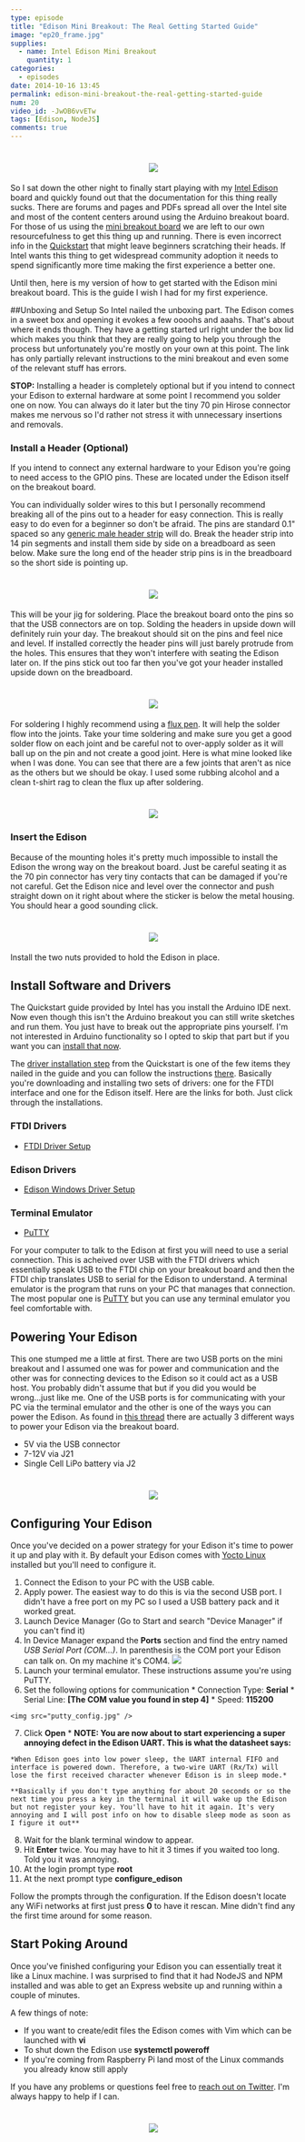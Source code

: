 ```yaml
---
type: episode
title: "Edison Mini Breakout: The Real Getting Started Guide"
image: "ep20_frame.jpg"
supplies:
  - name: Intel Edison Mini Breakout
    quantity: 1
categories:
  - episodes
date: 2014-10-16 13:45
permalink: edison-mini-breakout-the-real-getting-started-guide
num: 20
video_id: -JwOB6vvETw
tags: [Edison, NodeJS]
comments: true
---
```


<h1 style="text-align:center;"><img src="wide_edison_breakout.jpg" /></h1>

So I sat down the other night to finally start playing with my [Intel Edison][edison] board and quickly found out that the documentation for this thing really sucks. There are forums and pages and PDFs spread all over the Intel site and most of the content centers around using the Arduino breakout board. For those of us using the [mini breakout board][mini_board] we are left to our own resourcefulness to get this thing up and running. There is even incorrect info in the [Quickstart][quickstart] that might leave beginners scratching their heads. If Intel wants this thing to get widespread community adoption it needs to spend significantly more time making the first experience a better one. 

Until then, here is my version of how to get started with the Edison mini breakout board. This is the guide I wish I had for my first experience.

<!-- more -->

##Unboxing and Setup
So Intel nailed the unboxing part. The Edison comes in a sweet box and opening it evokes a few oooohs and aaahs. That's about where it ends though. They have a getting started url right under the box lid which makes you think that they are really going to help you through the process but unfortunately you're mostly on your own at this point. The link has only partially relevant instructions to the mini breakout and even some of the relevant stuff has errors.

**STOP:** Installing a header is completely optional but if you intend to connect your Edison to external hardware at some point I recommend you solder one on now. You can always do it later but the tiny 70 pin Hirose connector makes me nervous so I'd rather not stress it with unnecessary insertions and removals.

### Install a Header (Optional)
If you intend to connect any external hardware to your Edison you're going to need access to the GPIO pins. These are located under the Edison itself on the breakout board. 

You can individually solder wires to this but I personally recommend breaking all of the pins out to a header for easy connection. This is really easy to do even for a beginner so don't be afraid. The pins are standard 0.1" spaced so any [generic male header strip][header] will do. Break the header strip into 14 pin segments and install them side by side on a breadboard as seen below. Make sure the long end of the header strip pins is in the breadboard so the short side is pointing up.

<h1 style="text-align:center;"><img src="header_guide.jpg" /></h1>

This will be your jig for soldering. Place the breakout board onto the pins so that the USB connectors are on top. Solding the headers in upside down will definitely ruin your day. The breakout should sit on the pins and feel nice and level. If installed correctly the header pins will just barely protrude from the holes. This ensures that they won't interfere with seating the Edison later on. If the pins stick out too far then you've got your header installed upside down on the breadboard.

<h1 style="text-align:center;"><img src="header_pre_solder.jpg" /></h1>

For soldering I highly recommend using a [flux pen][flux_pen]. It will help the solder flow into the joints. Take your time soldering and make sure you get a good solder flow on each joint and be careful not to over-apply solder as it will ball up on the pin and not create a good joint. Here is what mine looked like when I was done. You can see that there are a few joints that aren't as nice as the others but we should be okay. I used some rubbing alcohol and a clean t-shirt rag to clean the flux up after soldering.

<h1 style="text-align:center;"><img src="header_post_solder.jpg" /></h1>

### Insert the Edison
Because of the mounting holes it's pretty much impossible to install the Edison the wrong way on the breakout board. Just be careful seating it as the 70 pin connector has very tiny contacts that can be damaged if you're not careful. Get the Edison nice and level over the connector and push straight down on it right about where the sticker is below the metal housing. You should hear a good sounding click.

<h1 style="text-align:center;"><img src="push_here.jpg" /></h1>

Install the two nuts provided to hold the Edison in place.

## Install Software and Drivers
The Quickstart guide provided by Intel has you install the Arduino IDE next. Now even though this isn't the Arduino breakout you can still write sketches and run them. You just have to break out the appropriate pins yourself. I'm not interested in Arduino functionality so I opted to skip that part but if you want you can [install that now][edison_downloads].

The [driver installation step][step3] from the Quickstart is one of the few items they nailed in the guide and you can follow the instructions [there][step3]. Basically you're downloading and installing two sets of drivers: one for the FTDI interface and one for the Edison itself. Here are the links for both. Just click through the installations.

### FTDI Drivers
  * [FTDI Driver Setup][ftdi_drivers]

### Edison Drivers
  * [Edison Windows Driver Setup][edison_drivers]

### Terminal Emulator
  * [PuTTY][putty]

For your computer to talk to the Edison at first you will need to use a serial connection. This is acheived over USB with the FTDI drivers which essentially speak USB to the FTDI chip on your breakout board and then the FTDI chip translates USB to serial for the Edison to understand. A terminal emulator is the program that runs on your PC that manages that connection. The most popular one is [PuTTY][putty] but you can use any terminal emulator you feel comfortable with.

## Powering Your Edison
This one stumped me a little at first. There are two USB ports on the mini breakout and I assumed one was for power and communication and the other was for connecting devices to the Edison so it could act as a USB host. You probably didn't assume that but if you did you would be wrong...just like me. One of the USB ports is for communicating with your PC via the terminal emulator and the other is one of the ways you can power the Edison. As found in [this thread][power] there are actually 3 different ways to power your Edison via the breakout board.

  * 5V via the USB connector
  * 7-12V via J21
  * Single Cell LiPo battery via J2

<h1 style="text-align:center;"><img src="power_options.jpg" /></h1>

## Configuring Your Edison
Once you've decided on a power strategy for your Edison it's time to power it up and play with it. By default your Edison comes with [Yocto Linux][yocto] installed but you'll need to configure it. 

  1. Connect the Edison to your PC with the USB cable.
  2. Apply power. The easiest way to do this is via the second USB port. I didn't have a free port on my PC so I used a USB battery pack and it worked great.
  3. Launch Device Manager (Go to Start and search "Device Manager" if you can't find it)
  4. In Device Manager expand the **Ports** section and find the entry named *USB Serial Port (COM...)*. In parenthesis is the COM port your Edison can talk on. On my machine it's COM4.
  	<img src="com_port.jpg" />
  5. Launch your terminal emulator. These instructions assume you're using PuTTY.
  6. Set the following options for communication
    * Connection Type: **Serial**
    * Serial Line: **[The COM value you found in step 4]**
    * Speed: **115200**
    
    <img src="putty_config.jpg" />
  7. Click **Open**
    * **NOTE: You are now about to start experiencing a super annoying defect in the Edison UART. This is what the datasheet says:**

	*When Edison goes into low power sleep, the UART internal FIFO and interface is powered down. Therefore, a two-wire UART (Rx/Tx) will lose the first received character whenever Edison is in sleep mode.*
	
	**Basically if you don't type anything for about 20 seconds or so the next time you press a key in the terminal it will wake up the Edison but not register your key. You'll have to hit it again. It's very annoying and I will post info on how to disable sleep mode as soon as I figure it out**
  8. Wait for the blank terminal window to appear.
  9. Hit **Enter** twice. You may have to hit it 3 times if you waited too long. Told you it was annoying.
 10. At the login prompt type **root**
 11. At the next prompt type **configure_edison**

Follow the prompts through the configuration. If the Edison doesn't locate any WiFi networks at first just press **0** to have it rescan. Mine didn't find any the first time around for some reason.

## Start Poking Around
Once you've finished configuring your Edison you can essentially treat it like a Linux machine. I was surprised to find that it had NodeJS and NPM installed and was able to get an Express website up and running within a couple of minutes. 

A few things of note:

  * If you want to create/edit files the Edison comes with Vim which can be launched with **vi**
  * To shut down the Edison use **systemctl poweroff**
  * If you're coming from Raspberry Pi land most of the Linux commands you already know still apply

If you have any problems or questions feel free to [reach out on Twitter][twitter]. I'm always happy to help if I can.

<h1 style="text-align:center;"><img src="finger_edison.jpg" /></h1>


[edison]: http://www.intel.com/content/www/us/en/do-it-yourself/edison.html
[mini_board]: https://www.sparkfun.com/products/13025
[quickstart]: https://communities.intel.com/docs/DOC-23147
[header]: https://www.sparkfun.com/products/116
[flux_pen]: http://www.alliedelec.com/search/productdetail.aspx?SKU=70177953
[edison_downloads]: https://communities.intel.com/docs/DOC-23242
[step3]: https://communities.intel.com/docs/DOC-23147#jive_content_id_Step_3__Install_required_drivers
[ftdi_drivers]: http://www.ftdichip.com/Drivers/CDM/CDM%20v2.10.00%20WHQL%20Certified.exe
[edison_drivers]: http://downloadmirror.intel.com/24271/eng/IntelEdisonDriverSetup1.0.0.exe
[putty]: http://www.chiark.greenend.org.uk/~sgtatham/putty/download.html
[twitter]: https://twitter.com/kevinsidwar
[power]: https://communities.intel.com/thread/55455
[yocto]: https://www.yoctoproject.org/